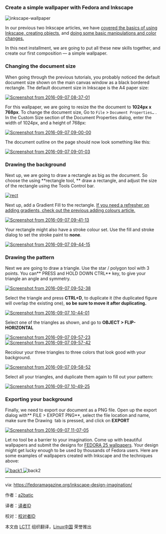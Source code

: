 ### Create a simple wallpaper with Fedora and Inkscape

 ![inkscape-wallpaper](https://cdn.fedoramagazine.org/wp-content/uploads/2016/10/inkscape-wallpaper-945x400.png) 

In our previous two Inkscape articles, we have [covered the basics of using Inkscape, creating objects,][18] and [doing some basic manipulations and color changes.][17]

In this next installment, we are going to put all these new skills together, and create our first composition — a simple wallpaper.

### Changing the document size

When going through the previous tutorials, you probably noticed the default document size shown on the main canvas window as a black bordered rectangle. The default document size in Inkscape is the A4 paper size:

[
 ![Screenshot from 2016-09-07 08-37-01](https://1504253206.rsc.cdn77.org/wp-content/uploads/2016/10/Screenshot-from-2016-09-07-08-37-01.png) 
][16]

For this wallpaper, we are going to resize the the document to **1024px x 768px**. To change the document size, Go to `File` > `Document Properties…` . In the Custom Size section of the Document Properties dialog, enter the width of 1024px, and a height of 768px:

[
 ![Screenshot from 2016-09-07 09-00-00](https://1504253206.rsc.cdn77.org/wp-content/uploads/2016/10/Screenshot-from-2016-09-07-09-00-00.png) 
][15]

The document outline on the page should now look something like this:

[
 ![Screenshot from 2016-09-07 09-01-03](https://1504253206.rsc.cdn77.org/wp-content/uploads/2016/10/Screenshot-from-2016-09-07-09-01-03.png) 
][14]

### Drawing the background

Next up, we are going to draw a rectangle as big as the document. So choose the using **rectangle tool, ** draw a rectangle, and adjust the size of the rectangle using the Tools Control bar.

[
 ![rect](https://1504253206.rsc.cdn77.org/wp-content/uploads/2016/10/rect.png) 
][13]

Next up, add a Gradient Fill to the rectangle. [If you need a refresher on adding gradients, check out the previous adding colours article.][12]

[
 ![Screenshot from 2016-09-07 09-41-13](https://1504253206.rsc.cdn77.org/wp-content/uploads/2016/10/Screenshot-from-2016-09-07-09-41-13.png) 
][11]

Your rectangle might also have a stroke colour set. Use the fill and stroke dialog to set the stroke paint to **none**.

[
 ![Screenshot from 2016-09-07 09-44-15](https://1504253206.rsc.cdn77.org/wp-content/uploads/2016/10/Screenshot-from-2016-09-07-09-44-15.png) 
][10]

### Drawing the pattern

Next we are going to draw a triangle. Use the star / polygon tool with 3 points. You can** PRESS and HOLD DOWN CTRL** key, to give your triangle an angle and symmetry.

[
 ![Screenshot from 2016-09-07 09-52-38](https://1504253206.rsc.cdn77.org/wp-content/uploads/2016/10/Screenshot-from-2016-09-07-09-52-38.png) 
][9]

Select the triangle and press **CTRL+D**, to duplicate it (the duplicated figure will overlap the existing one), **so be sure to move it after duplicating.**

[
 ![Screenshot from 2016-09-07 10-44-01](https://1504253206.rsc.cdn77.org/wp-content/uploads/2016/10/Screenshot-from-2016-09-07-10-44-01.png) 
][8]

Select one of the triangles as shown, and go to **OBJECT > FLIP-HORIZONTAL**

[
 ![Screenshot from 2016-09-07 09-57-23](https://1504253206.rsc.cdn77.org/wp-content/uploads/2016/10/Screenshot-from-2016-09-07-09-57-23.png) 
][7][
 ![Screenshot from 2016-09-07 09-57-42](https://1504253206.rsc.cdn77.org/wp-content/uploads/2016/10/Screenshot-from-2016-09-07-09-57-42.png) 
][6]

Recolour your three triangles to three colors that look good with your background.

[
 ![Screenshot from 2016-09-07 09-58-52](https://1504253206.rsc.cdn77.org/wp-content/uploads/2016/10/Screenshot-from-2016-09-07-09-58-52.png) 
][5]

Select all your triangles, and duplicate them again to fill out your pattern:

[
 ![Screenshot from 2016-09-07 10-49-25](https://1504253206.rsc.cdn77.org/wp-content/uploads/2016/10/Screenshot-from-2016-09-07-10-49-25.png) 
][4]

### Exporting your background

Finally, we need to export our document as a PNG file. Open up the export dialog with** FILE > EXPORT PNG**, select the file location and name, make sure the Drawing  tab is pressed, and click on **EXPORT**

[
 ![Screenshot from 2016-09-07 11-07-05](https://1504253206.rsc.cdn77.org/wp-content/uploads/2016/10/Screenshot-from-2016-09-07-11-07-05-1.png) 
][3]

Let no tool be a barrier to your imagination. Come up with beautiful wallpapers and submit the designs for [FEDORA 25 wallpapers][2]. Your design might get lucky enough to be used by thousands of Fedora users. Here are some examples of wallpapers created with Inkscape and the techniques above:

[
 ![back1](https://1504253206.rsc.cdn77.org/wp-content/uploads/2016/10/back1.png) 
][1]
 ![back2](https://1504253206.rsc.cdn77.org/wp-content/uploads/2016/10/back2.png)

--------------------------------------------------------------------------------

via: https://fedoramagazine.org/inkscape-design-imagination/

作者：[a2batic][a]

译者：[译者ID](https://github.com/译者ID)

校对：[校对者ID](https://github.com/校对者ID)

本文由 [LCTT](https://github.com/LCTT/TranslateProject) 组织翻译，[Linux中国](https://linux.cn/) 荣誉推出

[a]:http://a2batic.id.fedoraproject.org/
[1]:https://1504253206.rsc.cdn77.org/wp-content/uploads/2016/10/back1.png
[2]:https://fedoramagazine.org/keeping-fedora-beautiful-contribute-wallpaper/
[3]:https://1504253206.rsc.cdn77.org/wp-content/uploads/2016/10/Screenshot-from-2016-09-07-11-07-05-1.png
[4]:https://1504253206.rsc.cdn77.org/wp-content/uploads/2016/10/Screenshot-from-2016-09-07-10-49-25.png
[5]:https://1504253206.rsc.cdn77.org/wp-content/uploads/2016/10/Screenshot-from-2016-09-07-09-58-52.png
[6]:https://1504253206.rsc.cdn77.org/wp-content/uploads/2016/10/Screenshot-from-2016-09-07-09-57-42.png
[7]:https://1504253206.rsc.cdn77.org/wp-content/uploads/2016/10/Screenshot-from-2016-09-07-09-57-23.png
[8]:https://1504253206.rsc.cdn77.org/wp-content/uploads/2016/10/Screenshot-from-2016-09-07-10-44-01.png
[9]:https://1504253206.rsc.cdn77.org/wp-content/uploads/2016/10/Screenshot-from-2016-09-07-09-52-38.png
[10]:https://1504253206.rsc.cdn77.org/wp-content/uploads/2016/10/Screenshot-from-2016-09-07-09-44-15.png
[11]:https://1504253206.rsc.cdn77.org/wp-content/uploads/2016/10/Screenshot-from-2016-09-07-09-41-13.png
[12]:https://fedoramagazine.org/inkscape-adding-colour/
[13]:https://1504253206.rsc.cdn77.org/wp-content/uploads/2016/10/rect.png
[14]:https://1504253206.rsc.cdn77.org/wp-content/uploads/2016/10/Screenshot-from-2016-09-07-09-01-03.png
[15]:https://1504253206.rsc.cdn77.org/wp-content/uploads/2016/10/Screenshot-from-2016-09-07-09-00-00.png
[16]:https://1504253206.rsc.cdn77.org/wp-content/uploads/2016/10/Screenshot-from-2016-09-07-08-37-01.png
[17]:https://fedoramagazine.org/inkscape-adding-colour/
[18]:https://fedoramagazine.org/getting-started-inkscape-fedora/
[19]:https://fedoramagazine.org/inkscape-design-imagination/
